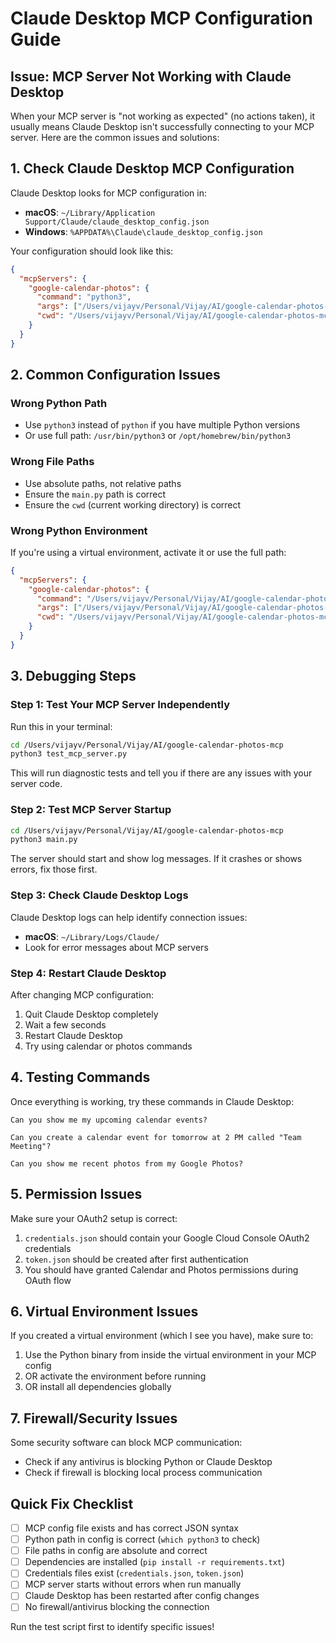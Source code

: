 # Claude Desktop MCP Configuration Guide

## Issue: MCP Server Not Working with Claude Desktop

When your MCP server is "not working as expected" (no actions taken), it usually means Claude Desktop isn't successfully connecting to your MCP server. Here are the common issues and solutions:

## 1. Check Claude Desktop MCP Configuration

Claude Desktop looks for MCP configuration in:
- **macOS**: `~/Library/Application Support/Claude/claude_desktop_config.json`
- **Windows**: `%APPDATA%\Claude\claude_desktop_config.json`

Your configuration should look like this:

```json
{
  "mcpServers": {
    "google-calendar-photos": {
      "command": "python3",
      "args": ["/Users/vijayv/Personal/Vijay/AI/google-calendar-photos-mcp/main.py"],
      "cwd": "/Users/vijayv/Personal/Vijay/AI/google-calendar-photos-mcp"
    }
  }
}
```

## 2. Common Configuration Issues

### Wrong Python Path
- Use `python3` instead of `python` if you have multiple Python versions
- Or use full path: `/usr/bin/python3` or `/opt/homebrew/bin/python3`

### Wrong File Paths
- Use absolute paths, not relative paths
- Ensure the `main.py` path is correct
- Ensure the `cwd` (current working directory) is correct

### Wrong Python Environment
If you're using a virtual environment, activate it or use the full path:
```json
{
  "mcpServers": {
    "google-calendar-photos": {
      "command": "/Users/vijayv/Personal/Vijay/AI/google-calendar-photos-mcp/google-calendar-photos-mcp/bin/python3",
      "args": ["/Users/vijayv/Personal/Vijay/AI/google-calendar-photos-mcp/main.py"],
      "cwd": "/Users/vijayv/Personal/Vijay/AI/google-calendar-photos-mcp"
    }
  }
}
```

## 3. Debugging Steps

### Step 1: Test Your MCP Server Independently
Run this in your terminal:
```bash
cd /Users/vijayv/Personal/Vijay/AI/google-calendar-photos-mcp
python3 test_mcp_server.py
```

This will run diagnostic tests and tell you if there are any issues with your server code.

### Step 2: Test MCP Server Startup
```bash
cd /Users/vijayv/Personal/Vijay/AI/google-calendar-photos-mcp
python3 main.py
```

The server should start and show log messages. If it crashes or shows errors, fix those first.

### Step 3: Check Claude Desktop Logs
Claude Desktop logs can help identify connection issues:
- **macOS**: `~/Library/Logs/Claude/`
- Look for error messages about MCP servers

### Step 4: Restart Claude Desktop
After changing MCP configuration:
1. Quit Claude Desktop completely
2. Wait a few seconds
3. Restart Claude Desktop
4. Try using calendar or photos commands

## 4. Testing Commands

Once everything is working, try these commands in Claude Desktop:

```
Can you show me my upcoming calendar events?
```

```
Can you create a calendar event for tomorrow at 2 PM called "Team Meeting"?
```

```
Can you show me recent photos from my Google Photos?
```

## 5. Permission Issues

Make sure your OAuth2 setup is correct:
1. `credentials.json` should contain your Google Cloud Console OAuth2 credentials
2. `token.json` should be created after first authentication
3. You should have granted Calendar and Photos permissions during OAuth flow

## 6. Virtual Environment Issues

If you created a virtual environment (which I see you have), make sure to:
1. Use the Python binary from inside the virtual environment in your MCP config
2. OR activate the environment before running
3. OR install all dependencies globally

## 7. Firewall/Security Issues

Some security software can block MCP communication:
- Check if any antivirus is blocking Python or Claude Desktop
- Check if firewall is blocking local process communication

## Quick Fix Checklist

- [ ] MCP config file exists and has correct JSON syntax
- [ ] Python path in config is correct (`which python3` to check)
- [ ] File paths in config are absolute and correct
- [ ] Dependencies are installed (`pip install -r requirements.txt`)
- [ ] Credentials files exist (`credentials.json`, `token.json`)
- [ ] MCP server starts without errors when run manually
- [ ] Claude Desktop has been restarted after config changes
- [ ] No firewall/antivirus blocking the connection

Run the test script first to identify specific issues!
